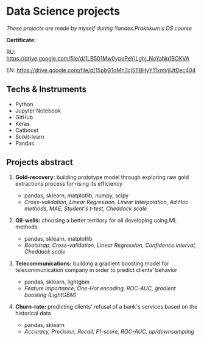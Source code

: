 # Data Science projects
*These projects are made by myself during Yandex.Praktikum's DS course*

**Certificate:**   

RU: https://drive.google.com/file/d/1LB501Mw0yppPeYILghj_NoYaNq1BOKVA

EN: https://drive.google.com/file/d/15pbG1oMh3cj5TBHyY11xmVjIJtDec404

## Techs & Instruments 

* Python
* Jupyter Notebook
* GitHub
* Keras
* Catboost
* Scikit-learn
* Pandas

## Projects abstract

1. **Gold-recovery:** building prototype model through exploring raw gold extractions process for rising its efficiency 
    
    * pandas, sklearn, matplotlib, numpy, scipy
    * *Cross-validation, Linear Regression, Linear Interpolation, Ad Hoc methods, MAE, Student's t-test, Cheddock scale*

2. **Oil-wells:** choosing a better territory for oil developing using ML methods
 
    * pandas, sklearn, matplotlib
    * *Bootstrap, Cross-validation, Linear Regression, Confidence interval, Cheddock scale*
 
3. **Telecommunications:** building a gradient boosting model for telecommunication company in order to predict clients’ behavior

    * pandas, sklearn, lightgbm
    * *Feature importance, One-Hot encoding, ROC-AUC, gradient boosting (LightGBM)*

4. **Churn-rate:** predicting clients’ refusal of a bank's services based on the historical data
    * pandas, sklearn
    * *Accuracy, Precision, Recall, F1-score, ROC-AUC, up/downsampling*
